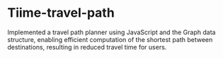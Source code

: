 # Tiime-travel-path
 Implemented a travel path planner using JavaScript and the Graph data structure, enabling efficient computation of the shortest path between destinations, resulting in reduced travel time for users.
